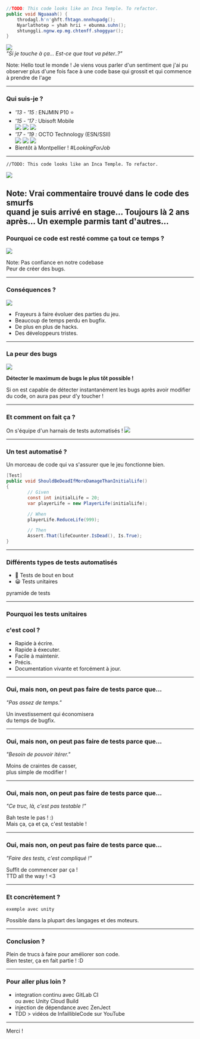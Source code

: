 ```c#
//TODO: This code looks like an Inca Temple. To refactor.
public void Nguaaah() {
	throdagl.h'n'ghft.fhtagn.nnnhupadg();
	Nyarlathotep = yhah hrii + ebunma.suhn();
	shtunggli.ngnw.ep.mg.chtenff.shoggyar();
} 
```
![](images/indianaswap.webp)  
_"Si je touche à ça... Est-ce que tout va péter..?"_

Note:
Hello tout le monde !
Je viens vous parler d'un sentiment que j'ai pu observer plus d'une fois
face à une code base qui grossit et qui commence à prendre de l'age

---

### Qui suis-je ?
- *'13 - '15 :* ENJMIN P10 ⭐  
- *'15 - '17 :* Ubisoft Mobile  
![](images/ubimobile.png)<!-- .element height="100px" -->
![](images/smurfs.jpg)<!-- .element height="100px" -->
![](images/smurfs_banniere.jpg)<!-- .element height="100px" -->
- *'17 - '19 :* OCTO Technology (ESN/SSII)  
![](images/octo.jpg)<!-- .element height="100px" -->
![](images/thereisabetterway.png)<!-- .element height="100px" -->
![](images/culturecode.png)<!-- .element height="100px" -->
- Bientôt à Montpellier ! *#LookingForJob*

---


```
//TODO: This code looks like an Inca Temple. To refactor.
```

![](images/proglife.png)<!-- .element class="fragment" data-fragment-index="3" -->

Note:
Vrai commentaire trouvé dans le code des smurfs  
quand je suis arrivé en stage...
Toujours là 2 ans après...
Un exemple parmis tant d'autres...
---

### Pourquoi ce code est resté comme ça tout ce temps ?

![](images/codersanstests.jpg)<!-- .element: class="fragment" data-fragment-index="1" height="400px" -->  

Note:
Pas confiance en notre codebase  
Peur de créer des bugs.  

---

### Conséquences ?

![](images/codebasecracra.jpg)<!-- .element: height="250px" -->  

- Frayeurs à faire évoluer des parties du jeu. <!-- .element class="fragment" data-fragment-index="1" -->  
- Beaucoup de temps perdu en bugfix. <!-- .element class="fragment" data-fragment-index="2" -->  
- De plus en plus de hacks. <!-- .element class="fragment" data-fragment-index="3" -->  
- Des développeurs tristes. <!-- .element class="fragment" data-fragment-index="4" -->  

---

### La peur des bugs

![](images/bugdetection.png)

**Détecter le maximum de bugs le plus tôt possible !**<!-- .element: class="fragment" data-fragment-index="1" -->  

Si on est capable de détecter instantanément les bugs après avoir modifier du code,
on aura pas peur d'y toucher !<!-- .element: class="fragment" data-fragment-index="1" -->  


---

### Et comment on fait ça ?

On s'équipe d'un harnais de tests automatisés !
![](images/coderavectests.jpg)<!-- .element: height="250px" -->  

---

### Un test automatisé ?

Un morceau de code qui va s'assurer que le jeu fonctionne bien.

```C#
[Test]
public void ShouldBeDeadIfMoreDamageThanInitialLife()
{
		// Given
		const int initialLife = 20;
		var playerLife = new PlayerLife(initialLife);

		// When
		playerLife.ReduceLife(999);

		// Then
		Assert.That(lifeCounter.IsDead(), Is.True);
}
```

---

### Différents types de tests automatisés

- 🤔 Tests de bout en bout <!-- .element: class="fragment" data-fragment-index="1" -->  
- 😀 Tests unitaires <!-- .element: class="fragment" data-fragment-index="2" -->  

pyramide de tests <!-- .element: class="fragment" data-fragment-index="3" -->  

---

### Pourquoi les tests unitaires  
### c'est cool ?

- Rapide à écrire. <!-- .element: class="fragment" data-fragment-index="1" -->  
- Rapide à éxecuter. <!-- .element: class="fragment" data-fragment-index="2" -->  
- Facile à maintenir. <!-- .element: class="fragment" data-fragment-index="3" -->  
- Précis. <!-- .element: class="fragment" data-fragment-index="4" -->  
- Documentation vivante et forcément à jour. <!-- .element: class="fragment" data-fragment-index="5" -->  

---

### Oui, mais non, on peut pas faire de tests parce que...

_"Pas assez de temps."_  

Un investissement qui économisera  
du temps de bugfix.
<!-- .element: class="fragment" data-fragment-index="1" -->  

---

### Oui, mais non, on peut pas faire de tests parce que...

_"Besoin de pouvoir itérer."_  

Moins de craintes de casser,  
plus simple de modifier !
<!-- .element: class="fragment" data-fragment-index="1" --> 

---

### Oui, mais non, on peut pas faire de tests parce que...

_"Ce truc, là, c'est pas testable !"_  

Bah teste le pas ! :)  
Mais ça, ça et ça, c'est testable !
<!-- .element: class="fragment" data-fragment-index="1" --> 

---

### Oui, mais non, on peut pas faire de tests parce que...

_"Faire des tests, c'est compliqué !"_  

Suffit de commencer par ça !  
TTD all the way ! <3
<!-- .element: class="fragment" data-fragment-index="1" --> 

---

### Et concrètement ?

```
exemple avec unity
```
Possible dans la plupart des langages et des moteurs.

---

### Conclusion ?

Plein de trucs à faire pour améliorer son code.  
Bien tester, ça en fait partie ! :D

---

### Pour aller plus loin ?

- integration continu avec GitLab CI  
  ou avec Unity Cloud Build  
- injection de dépendance avec ZenJect  
- TDD > vidéos de InfaillibleCode sur YouTube

---

Merci !